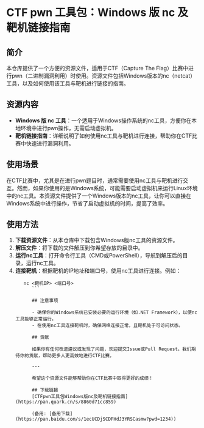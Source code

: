 # CTF pwn 工具包：Windows 版 nc 及靶机链接指南

## 简介

本仓库提供了一个方便的资源文件，适用于CTF（Capture The Flag）比赛中进行pwn（二进制漏洞利用）时使用。资源文件包括Windows版本的nc（netcat）工具，以及如何使用该工具与靶机进行链接的指南。

## 资源内容

- **Windows 版 nc 工具**：一个适用于Windows操作系统的nc工具，方便你在本地环境中进行pwn操作，无需启动虚拟机。
- **靶机链接指南**：详细说明了如何使用nc工具与靶机进行连接，帮助你在CTF比赛中快速进行漏洞利用。

## 使用场景

在CTF比赛中，尤其是在进行pwn题目时，通常需要使用nc工具与靶机进行交互。然而，如果你使用的是Windows系统，可能需要启动虚拟机来运行Linux环境中的nc工具。本资源文件提供了一个Windows版本的nc工具，让你可以直接在Windows系统中进行操作，节省了启动虚拟机的时间，提高了效率。

## 使用方法

1. **下载资源文件**：从本仓库中下载包含Windows版nc工具的资源文件。
2. **解压文件**：将下载的文件解压到你希望存放的目录中。
3. **运行nc工具**：打开命令行工具（CMD或PowerShell），导航到解压后的目录，运行nc工具。
4. **连接靶机**：根据靶机的IP地址和端口号，使用nc工具进行连接。例如：
   ```
      nc <靶机IP> <端口号>
         ```

         ## 注意事项

         - 确保你的Windows系统已安装必要的运行环境（如.NET Framework），以便nc工具能够正常运行。
         - 在使用nc工具连接靶机时，确保网络连接正常，且靶机处于可访问状态。

         ## 贡献

         如果你有任何改进建议或发现了问题，欢迎提交Issue或Pull Request。我们期待你的贡献，帮助更多人更高效地进行CTF比赛。

         ---

         希望这个资源文件能够帮助你在CTF比赛中取得更好的成绩！

         ## 下载链接
         [CTFpwn工具包Windows版nc及靶机链接指南](https://pan.quark.cn/s/8860d71cc859) 

         (备用: [备用下载](https://pan.baidu.com/s/1ecUCDjSCDFHdJ3YRSCasmw?pwd=1234))

